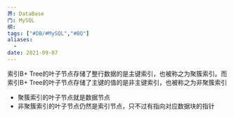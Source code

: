 ```yaml
---
界: DataBase
门: MySQL
纲: 
tags: ["#DB/#MySQL","#BQ"]
aliases:
  - 
date: 2021-09-07
---
```


索引B+ Tree的叶子节点存储了整行数据的是主键索引，也被称之为聚簇索引。而索引B+ Tree的叶子节点存储了主键的值的是非主键索引，也被称之为非聚簇索引

-   聚簇索引的叶子节点就是数据节点
-   非聚簇索引的叶子节点仍然是索引节点，只不过有指向对应数据块的指针